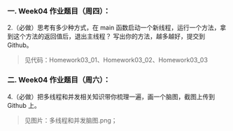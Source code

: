 ### 一. Week04 作业题目（周四）：
2.（必做）思考有多少种方式，在 main 函数启动一个新线程，运行一个方法，拿到这个方法的返回值后，退出主线程？
写出你的方法，越多越好，提交到 Github。
>见代码：Homework03_01、Homework03_02、Homework03_03

### 二. Week04 作业题目（周六）：
4.（必做）把多线程和并发相关知识带你梳理一遍，画一个脑图，截图上传到 Github 上。
>见图片：多线程和并发脑图.png；